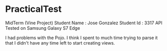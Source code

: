 # PracticalTest
MidTerm (Vine Project)
Student Name : Jose Gonzalez
Student Id : 3317
API Tested on Samsung Galaxy S7 Edge

I had problems with the Pojo. I think I spent to much time trying to parse it that I didn't have any time left to start creating views.

